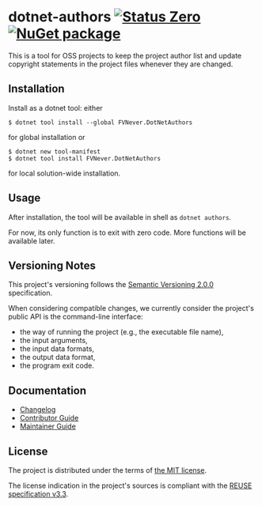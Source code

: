 <!--
SPDX-FileCopyrightText: 2025 Friedrich von Never <friedrich@fornever.me>

SPDX-License-Identifier: MIT
-->

dotnet-authors [![Status Zero][status-zero]][andivionian-status-classifier] [![NuGet package][nuget.badge]][nuget.page]
==============
This is a tool for OSS projects to keep the project author list and update copyright statements in the project files whenever they are changed.

Installation
------------
Install as a dotnet tool: either
```console
$ dotnet tool install --global FVNever.DotNetAuthors
```
for global installation or
```console
$ dotnet new tool-manifest
$ dotnet tool install FVNever.DotNetAuthors
```
for local solution-wide installation.

Usage
-----
After installation, the tool will be available in shell as `dotnet authors`.

For now, its only function is to exit with zero code. More functions will be available later.

Versioning Notes
----------------
This project's versioning follows the [Semantic Versioning 2.0.0][semver] specification.

When considering compatible changes, we currently consider the project's public API is the command-line interface:
- the way of running the project (e.g., the executable file name),
- the input arguments,
- the input data formats,
- the output data format,
- the program exit code.

Documentation
-------------
- [Changelog][docs.changelog]
- [Contributor Guide][docs.contributing]
- [Maintainer Guide][docs.maintaining]

License
-------
The project is distributed under the terms of [the MIT license][docs.license].

The license indication in the project's sources is compliant with the [REUSE specification v3.3][reuse.spec].

[andivionian-status-classifier]: https://andivionian.fornever.me/v1/#status-zero-
[docs.changelog]: CHANGELOG.md
[docs.contributing]: CONTRIBUTING.md
[docs.license]: LICENSE.txt
[docs.maintaining]: MAINTAINING.md
[nuget.badge]: https://img.shields.io/nuget/v/FVNever.DotNetAuthors
[nuget.page]: https://www.nuget.org/packages/FVNever.DotNetAuthors
[reuse.spec]: https://reuse.software/spec-3.3/
[semver]: https://semver.org/spec/v2.0.0.html
[status-zero]: https://img.shields.io/badge/status-zero-lightgrey.svg
